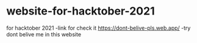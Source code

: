# website-for-hacktober-2021
 for hacktober 2021
-link for check it https://dont-belive-pls.web.app/
-try dont belive me in this website

